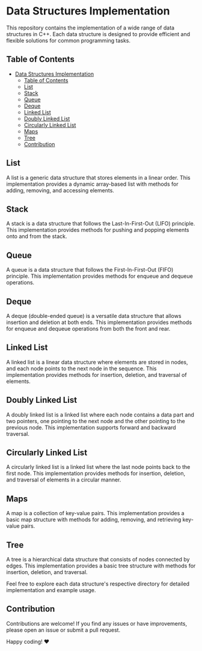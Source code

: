 # Data Structures Implementation

This repository contains the implementation of a wide range of data structures in C++. Each data structure is designed to provide efficient and flexible solutions for common programming tasks.

## Table of Contents

- [Data Structures Implementation](#data-structures-implementation)
  - [Table of Contents](#table-of-contents)
  - [List](#list)
  - [Stack](#stack)
  - [Queue](#queue)
  - [Deque](#deque)
  - [Linked List](#linked-list)
  - [Doubly Linked List](#doubly-linked-list)
  - [Circularly Linked List](#circularly-linked-list)
  - [Maps](#maps)
  - [Tree](#tree)
  - [Contribution](#contribution)

## List

A list is a generic data structure that stores elements in a linear order. This implementation provides a dynamic array-based list with methods for adding, removing, and accessing elements.

## Stack

A stack is a data structure that follows the Last-In-First-Out (LIFO) principle. This implementation provides methods for pushing and popping elements onto and from the stack.

## Queue

A queue is a data structure that follows the First-In-First-Out (FIFO) principle. This implementation provides methods for enqueue and dequeue operations.

## Deque

A deque (double-ended queue) is a versatile data structure that allows insertion and deletion at both ends. This implementation provides methods for enqueue and dequeue operations from both the front and rear.

## Linked List

A linked list is a linear data structure where elements are stored in nodes, and each node points to the next node in the sequence. This implementation provides methods for insertion, deletion, and traversal of elements.

## Doubly Linked List

A doubly linked list is a linked list where each node contains a data part and two pointers, one pointing to the next node and the other pointing to the previous node. This implementation supports forward and backward traversal.

## Circularly Linked List

A circularly linked list is a linked list where the last node points back to the first node. This implementation provides methods for insertion, deletion, and traversal of elements in a circular manner.

## Maps

A map is a collection of key-value pairs. This implementation provides a basic map structure with methods for adding, removing, and retrieving key-value pairs.

## Tree

A tree is a hierarchical data structure that consists of nodes connected by edges. This implementation provides a basic tree structure with methods for insertion, deletion, and traversal.

Feel free to explore each data structure's respective directory for detailed implementation and example usage.

## Contribution

Contributions are welcome! If you find any issues or have improvements, please open an issue or submit a pull request.

Happy coding! ❤️
